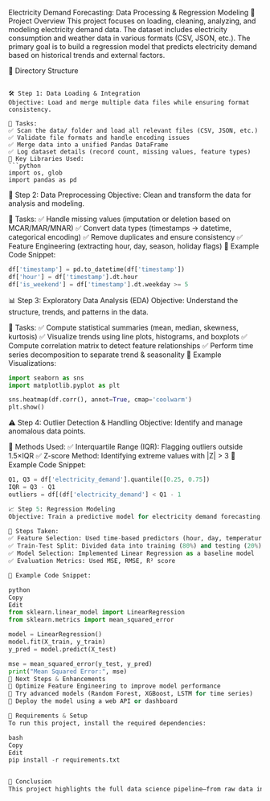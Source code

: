Electricity Demand Forecasting: Data Processing & Regression Modeling
📌 Project Overview
This project focuses on loading, cleaning, analyzing, and modeling electricity demand data. The dataset includes electricity consumption and weather data in various formats (CSV, JSON, etc.). The primary goal is to build a regression model that predicts electricity demand based on historical trends and external factors.

📂 Directory Structure
```

🛠️ Step 1: Data Loading & Integration
Objective: Load and merge multiple data files while ensuring format consistency.

🔹 Tasks:
✅ Scan the data/ folder and load all relevant files (CSV, JSON, etc.)
✅ Validate file formats and handle encoding issues
✅ Merge data into a unified Pandas DataFrame
✅ Log dataset details (record count, missing values, feature types)
📌 Key Libraries Used:
```python
import os, glob
import pandas as pd
```
🧹 Step 2: Data Preprocessing
Objective: Clean and transform the data for analysis and modeling.

🔹 Tasks:
✅ Handle missing values (imputation or deletion based on MCAR/MAR/MNAR)
✅ Convert data types (timestamps → datetime, categorical encoding)
✅ Remove duplicates and ensure consistency
✅ Feature Engineering (extracting hour, day, season, holiday flags)
📌 Example Code Snippet:
```python
df['timestamp'] = pd.to_datetime(df['timestamp'])
df['hour'] = df['timestamp'].dt.hour
df['is_weekend'] = df['timestamp'].dt.weekday >= 5
```
📊 Step 3: Exploratory Data Analysis (EDA)
Objective: Understand the structure, trends, and patterns in the data.

🔹 Tasks:
✅ Compute statistical summaries (mean, median, skewness, kurtosis)
✅ Visualize trends using line plots, histograms, and boxplots
✅ Compute correlation matrix to detect feature relationships
✅ Perform time series decomposition to separate trend & seasonality
📌 Example Visualizations:
```python
import seaborn as sns
import matplotlib.pyplot as plt

sns.heatmap(df.corr(), annot=True, cmap='coolwarm')
plt.show()
```
⚠️ Step 4: Outlier Detection & Handling
Objective: Identify and manage anomalous data points.

🔹 Methods Used:
✅ Interquartile Range (IQR): Flagging outliers outside 1.5×IQR
✅ Z-score Method: Identifying extreme values with |Z| > 3
📌 Example Code Snippet:
```python
Q1, Q3 = df['electricity_demand'].quantile([0.25, 0.75])
IQR = Q3 - Q1
outliers = df[(df['electricity_demand'] < Q1 - 1

📈 Step 5: Regression Modeling
Objective: Train a predictive model for electricity demand forecasting.

🔹 Steps Taken:
✅ Feature Selection: Used time-based predictors (hour, day, temperature)
✅ Train-Test Split: Divided data into training (80%) and testing (20%) sets
✅ Model Selection: Implemented Linear Regression as a baseline model
✅ Evaluation Metrics: Used MSE, RMSE, R² score

📌 Example Code Snippet:

python
Copy
Edit
from sklearn.linear_model import LinearRegression  
from sklearn.metrics import mean_squared_error  

model = LinearRegression()  
model.fit(X_train, y_train)  
y_pred = model.predict(X_test)  

mse = mean_squared_error(y_test, y_pred)  
print("Mean Squared Error:", mse)  
🚀 Next Steps & Enhancements
🔹 Optimize Feature Engineering to improve model performance
🔹 Try advanced models (Random Forest, XGBoost, LSTM for time series)
🔹 Deploy the model using a web API or dashboard

🔧 Requirements & Setup
To run this project, install the required dependencies:

bash
Copy
Edit
pip install -r requirements.txt


📜 Conclusion
This project highlights the full data science pipeline—from raw data ingestion to cleaning, analysis, and modeling. By automating data processing and leveraging machine learning, we can better understand electricity demand trends and improve forecasting accuracy.
